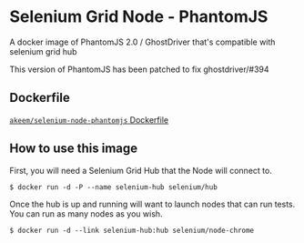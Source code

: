# Selenium Grid Node - PhantomJS

A docker image of PhantomJS 2.0 / GhostDriver that's compatible with selenium grid hub 

This version of PhantomJS has been patched to fix ghostdriver/#394

## Dockerfile

[`akeem/selenium-node-phantomjs` Dockerfile](https://github.com/AkeemMcLennon/docker-selenium-node-phantomjs/Dockerfile)

## How to use this image

First, you will need a Selenium Grid Hub that the Node will connect to.

```
$ docker run -d -P --name selenium-hub selenium/hub
```

Once the hub is up and running will want to launch nodes that can run tests. You can run as many nodes as you wish.

```
$ docker run -d --link selenium-hub:hub selenium/node-chrome
